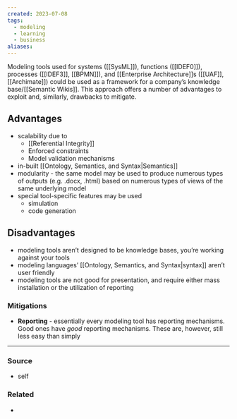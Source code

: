 ```yaml
---
created: 2023-07-08
tags:
  - modeling
  - learning
  - business
aliases:
---
```

Modeling tools used for systems ([[SysML]]), functions ([[IDEF0]]), processes ([[IDEF3]], [[BPMN]]), and [[Enterprise Architecture]]s ([[UAF]], [[Archimate]]) could be used as a framework for a company’s knowledge base/[[Semantic Wikis]]. This approach offers a number of advantages to exploit and, similarly, drawbacks to mitigate.

## Advantages 
- scalability due to
	- [[Referential Integrity]]
	- Enforced constraints
	- Model validation mechanisms
- in-built [[Ontology, Semantics, and Syntax|Semantics]] 
- modularity - the same model may be used to produce numerous types of outputs (e.g. .docx, .html) based on numerous types of views of the same underlying model
- special tool-specific features may be used
	- simulation 
	- code generation

## Disadvantages 
- modeling tools aren’t designed to be knowledge bases, you’re working against your tools
- modeling languages’ [[Ontology, Semantics, and Syntax|syntax]] aren’t user friendly
- modeling tools are not good for presentation, and require either mass installation or the utilization of reporting

### Mitigations
- **Reporting** - essentially every modeling tool has reporting mechanisms. Good ones have *good* reporting mechanisms. These are, however, still less easy than simply 

****
### Source
- self

### Related
- 